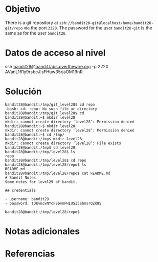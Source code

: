 # Objetivo
There is a git repository at `ssh://bandit28-git@localhost/home/bandit28-git/repo` via the port `2220`. The password for the user `bandit28-git` is the same as for the user `bandit28`.

# Datos de acceso al nivel
ssh bandit28@bandit.labs.overthewire.org -p 2220
AVanL161y9rsbcJIsFHuw35rjaOM19nR


# Solución
```
bandit28@bandit:/tmp/git_level28$ cd repo
-bash: cd: repo: No such file or directory
bandit28@bandit:/tmp/git_level28$ cd
bandit28@bandit:~$ mkdir level28
mkdir: cannot create directory ‘level28’: Permission denied
bandit28@bandit:~$ mkdir level28
mkdir: cannot create directory ‘level28’: Permission denied
bandit28@bandit:~$ cd /tmp/
bandit28@bandit:/tmp$ mkdir level28
mkdir: cannot create directory ‘level28’: File exists
bandit28@bandit:/tmp$ cd level28
bandit28@bandit:/tmp/level28$ ls
repo
bandit28@bandit:/tmp/level28$ cd repo
bandit28@bandit:/tmp/level28/repo$ ls
README.md
bandit28@bandit:/tmp/level28/repo$ cat README.md
# Bandit Notes
Some notes for level29 of bandit.

## credentials

- username: bandit29
- password: tQKvmcwNYcFS6vmPHIUSI3ShmsrQZK8S

bandit28@bandit:/tmp/level28/repo$

```

# Notas adicionales
 

# Referencias